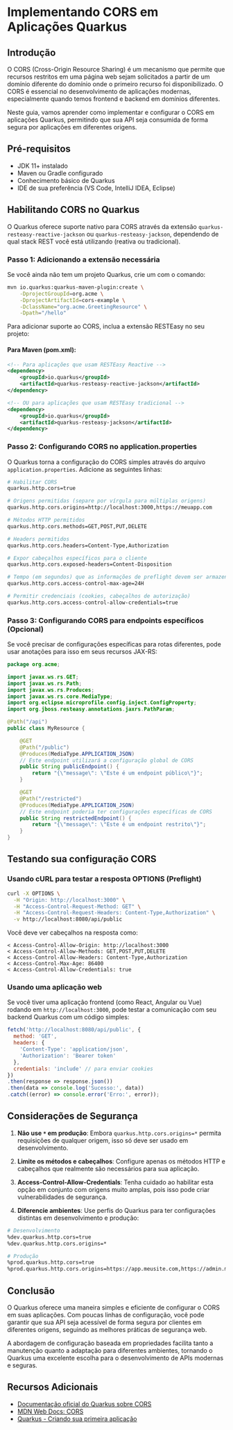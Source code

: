 # Implementando CORS em Aplicações Quarkus

## Introdução

O CORS (Cross-Origin Resource Sharing) é um mecanismo que permite que recursos restritos em uma página web sejam solicitados a partir de um domínio diferente do domínio onde o primeiro recurso foi disponibilizado. O CORS é essencial no desenvolvimento de aplicações modernas, especialmente quando temos frontend e backend em domínios diferentes.

Neste guia, vamos aprender como implementar e configurar o CORS em aplicações Quarkus, permitindo que sua API seja consumida de forma segura por aplicações em diferentes origens.

## Pré-requisitos

- JDK 11+ instalado
- Maven ou Gradle configurado
- Conhecimento básico de Quarkus
- IDE de sua preferência (VS Code, IntelliJ IDEA, Eclipse)

## Habilitando CORS no Quarkus

O Quarkus oferece suporte nativo para CORS através da extensão `quarkus-resteasy-reactive-jackson` ou `quarkus-resteasy-jackson`, dependendo de qual stack REST você está utilizando (reativa ou tradicional).

### Passo 1: Adicionando a extensão necessária

Se você ainda não tem um projeto Quarkus, crie um com o comando:

```bash
mvn io.quarkus:quarkus-maven-plugin:create \
    -DprojectGroupId=org.acme \
    -DprojectArtifactId=cors-example \
    -DclassName="org.acme.GreetingResource" \
    -Dpath="/hello"
```

Para adicionar suporte ao CORS, inclua a extensão RESTEasy no seu projeto:

#### Para Maven (pom.xml):

```xml
<!-- Para aplicações que usam RESTEasy Reactive -->
<dependency>
    <groupId>io.quarkus</groupId>
    <artifactId>quarkus-resteasy-reactive-jackson</artifactId>
</dependency>

<!-- OU para aplicações que usam RESTEasy tradicional -->
<dependency>
    <groupId>io.quarkus</groupId>
    <artifactId>quarkus-resteasy-jackson</artifactId>
</dependency>
```

### Passo 2: Configurando CORS no application.properties

O Quarkus torna a configuração do CORS simples através do arquivo `application.properties`. Adicione as seguintes linhas:

```bash
# Habilitar CORS
quarkus.http.cors=true

# Origens permitidas (separe por vírgula para múltiplas origens)
quarkus.http.cors.origins=http://localhost:3000,https://meuapp.com

# Métodos HTTP permitidos
quarkus.http.cors.methods=GET,POST,PUT,DELETE

# Headers permitidos
quarkus.http.cors.headers=Content-Type,Authorization

# Expor cabeçalhos específicos para o cliente
quarkus.http.cors.exposed-headers=Content-Disposition

# Tempo (em segundos) que as informações de preflight devem ser armazenadas em cache
quarkus.http.cors.access-control-max-age=24H

# Permitir credenciais (cookies, cabeçalhos de autorização)
quarkus.http.cors.access-control-allow-credentials=true
```

### Passo 3: Configurando CORS para endpoints específicos (Opcional)

Se você precisar de configurações específicas para rotas diferentes, pode usar anotações para isso em seus recursos JAX-RS:

```java
package org.acme;

import javax.ws.rs.GET;
import javax.ws.rs.Path;
import javax.ws.rs.Produces;
import javax.ws.rs.core.MediaType;
import org.eclipse.microprofile.config.inject.ConfigProperty;
import org.jboss.resteasy.annotations.jaxrs.PathParam;

@Path("/api")
public class MyResource {

    @GET
    @Path("/public")
    @Produces(MediaType.APPLICATION_JSON)
    // Este endpoint utilizará a configuração global de CORS
    public String publicEndpoint() {
        return "{\"message\": \"Este é um endpoint público\"}";
    }

    @GET
    @Path("/restricted")
    @Produces(MediaType.APPLICATION_JSON)
    // Este endpoint poderia ter configurações específicas de CORS
    public String restrictedEndpoint() {
        return "{\"message\": \"Este é um endpoint restrito\"}";
    }
}
```

## Testando sua configuração CORS

### Usando cURL para testar a resposta OPTIONS (Preflight)

```bash
curl -X OPTIONS \
  -H "Origin: http://localhost:3000" \
  -H "Access-Control-Request-Method: GET" \
  -H "Access-Control-Request-Headers: Content-Type,Authorization" \
  -v http://localhost:8080/api/public
```

Você deve ver cabeçalhos na resposta como:
```
< Access-Control-Allow-Origin: http://localhost:3000
< Access-Control-Allow-Methods: GET,POST,PUT,DELETE
< Access-Control-Allow-Headers: Content-Type,Authorization
< Access-Control-Max-Age: 86400
< Access-Control-Allow-Credentials: true
```

### Usando uma aplicação web

Se você tiver uma aplicação frontend (como React, Angular ou Vue) rodando em `http://localhost:3000`, pode testar a comunicação com seu backend Quarkus com um código simples:

```javascript
fetch('http://localhost:8080/api/public', {
  method: 'GET',
  headers: {
    'Content-Type': 'application/json',
    'Authorization': 'Bearer token'
  },
  credentials: 'include' // para enviar cookies
})
.then(response => response.json())
.then(data => console.log('Sucesso:', data))
.catch((error) => console.error('Erro:', error));
```

## Considerações de Segurança

1. **Não use `*` em produção**: Embora `quarkus.http.cors.origins=*` permita requisições de qualquer origem, isso só deve ser usado em desenvolvimento.

2. **Limite os métodos e cabeçalhos**: Configure apenas os métodos HTTP e cabeçalhos que realmente são necessários para sua aplicação.

3. **Access-Control-Allow-Credentials**: Tenha cuidado ao habilitar esta opção em conjunto com origens muito amplas, pois isso pode criar vulnerabilidades de segurança.

4. **Diferencie ambientes**: Use perfis do Quarkus para ter configurações distintas em desenvolvimento e produção:

```bash
# Desenvolvimento
%dev.quarkus.http.cors=true
%dev.quarkus.http.cors.origins=*

# Produção
%prod.quarkus.http.cors=true
%prod.quarkus.http.cors.origins=https://app.meusite.com,https://admin.meusite.com
```

## Conclusão

O Quarkus oferece uma maneira simples e eficiente de configurar o CORS em suas aplicações. Com poucas linhas de configuração, você pode garantir que sua API seja acessível de forma segura por clientes em diferentes origens, seguindo as melhores práticas de segurança web.

A abordagem de configuração baseada em propriedades facilita tanto a manutenção quanto a adaptação para diferentes ambientes, tornando o Quarkus uma excelente escolha para o desenvolvimento de APIs modernas e seguras.

## Recursos Adicionais

- [Documentação oficial do Quarkus sobre CORS](https://quarkus.io/guides/http-reference#cors-filter)
- [MDN Web Docs: CORS](https://developer.mozilla.org/pt-BR/docs/Web/HTTP/CORS)
- [Quarkus - Criando sua primeira aplicação](https://quarkus.io/guides/getting-started)
